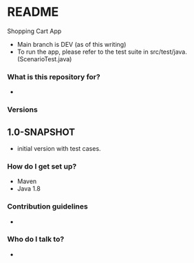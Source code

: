 # README #

Shopping Cart App

* Main branch is DEV (as of this writing)
* To run the app, please refer to the test suite in src/test/java. (ScenarioTest.java)


### What is this repository for? ###
*

### Versions ###

## 1.0-SNAPSHOT ##
* initial version with test cases.

### How do I get set up? ###
* Maven
* Java 1.8

### Contribution guidelines ###
* 

### Who do I talk to? ###
*